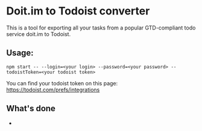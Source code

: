 # Doit.im to Todoist converter
This is a tool for exporting all your tasks from a popular GTD-compliant todo service doit.im to Todoist.

## Usage:
```
npm start -- --login=<your login> --password=<your password> --todoistToken=<your todoist token>
```
You can find your todoist token on this page: https://todoist.com/prefs/integrations

## What's done

- 